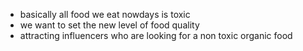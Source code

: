 - basically all food we eat nowdays is toxic
- we want to set the new level of food quality
- attracting influencers who are looking for a non toxic organic food